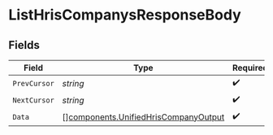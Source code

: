 # ListHrisCompanysResponseBody


## Fields

| Field                                                                                        | Type                                                                                         | Required                                                                                     | Description                                                                                  |
| -------------------------------------------------------------------------------------------- | -------------------------------------------------------------------------------------------- | -------------------------------------------------------------------------------------------- | -------------------------------------------------------------------------------------------- |
| `PrevCursor`                                                                                 | *string*                                                                                     | :heavy_check_mark:                                                                           | N/A                                                                                          |
| `NextCursor`                                                                                 | *string*                                                                                     | :heavy_check_mark:                                                                           | N/A                                                                                          |
| `Data`                                                                                       | [][components.UnifiedHrisCompanyOutput](../../models/components/unifiedhriscompanyoutput.md) | :heavy_check_mark:                                                                           | N/A                                                                                          |